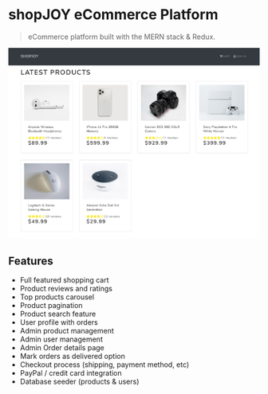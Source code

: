 # shopJOY eCommerce Platform

> eCommerce platform built with the MERN stack & Redux.

![screenshot](https://github.com/yamilrosa/shopJOY/blob/main/uploads/Homepage%20Screen%20Shot.PNG)

## Features

- Full featured shopping cart
- Product reviews and ratings
- Top products carousel
- Product pagination
- Product search feature
- User profile with orders
- Admin product management
- Admin user management
- Admin Order details page
- Mark orders as delivered option
- Checkout process (shipping, payment method, etc)
- PayPal / credit card integration
- Database seeder (products & users)
